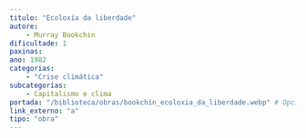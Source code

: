 ```yaml
---
titulo: "Ecoloxía da liberdade"
autore:
    - Murray Bookchin
dificultade: 1
paxinas:
ano: 1982
categorias:
    - "Crise climática"
subcategorias:
    - Capitalismo e clima
portada: "/biblioteca/obras/bookchin_ecoloxia_da_liberdade.webp" # Opcional, imaxe da portada
link_externo: "a"
tipo: "obra"
---
```

